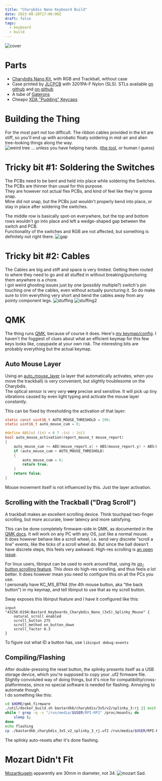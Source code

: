 ```yaml
---
title: "Charybdis Nano Keyboard Build"
date: 2023-08-20T17:06:00Z
draft: false
tags:
  - keyboard
  - build
---
```


![cover](cover.jpg)

# Parts
- [Charybdis Nano Kit](https://bastardkb.com/product/charybdis-nano-kit/), with RGB and Trackball, without case
- Case printed by [JLCPCB](https://jlcpcb.com/) with 3201PA-F Nylon (SLS). STLs available [on github](https://github.com/Bastardkb/Charybdis/tree/main/files/3x5%20nano) and [on github](https://github.com/Bastardkb/Skeletyl/tree/main/V4)
- A tube of [Gaterons](https://www.gateron.co/products/gateron-g-pro-2-0-switch-set?_pos=3&_sid=c316e5d73&_ss=r)
- Cheapo [XDA "Pudding" Keycaps](https://www.amazon.co.jp/gp/product/B0BN5P62ML/ref=ppx_yo_dt_b_asin_title_o00_s00?ie=UTF8&th=1)

# Building the Thing
For the most part not too difficult. The ribbon cables provided in the kit are stiff, so you'll end up with acrobatic floaty soldering in mid-air and alien tree-looking things along the way.  
![weird tree](weird_tree.jpg)
... unless you have helping hands. ([the tool](https://duckduckgo.com/?t=ffab&q=soldering+helping+hands&iax=images&ia=images), or human I guess)  

# Tricky bit #1: Soldering the Switches
The PCBs need to be bent and held into place while soldering the Switches.  
The PCBs are thinner than usual for this purpose.  
They are however not actual flex PCBs, and kind of feel like they're gonna snap.  
Mine did not snap, but the PCBs just wouldn't properly bend into place, or stay in place after soldering the switches.  

The middle row is basically spot-on everywhere, but the top and bottom rows wouldn't go into place and left a wedge-shaped gap between the switch and PCB.  
Functionality of the switches and RGB are not affected, but something is definitely not right there. 
![gap](gap2.jpg)

# Tricky bit #2: Cables
The Cables are big and stiff and space is very limited. Getting them routed to where they need to go and all stuffed in without breaking/puncturing them anywhere is a chore.  
I got weird ghosting issues just by one (possibly multiple?) switch's pin touching one of the cables, even without actually puncturing it. So do make sure to trim everything very short and bend the cables away from any pointy component legs. 
![stuffing](stuffing.jpg)
![stuffing2](stuffing2.jpg)

# QMK
The thing runs [QMK](https://qmk.fm/), because of course it does. Here's [my keymap/config](https://github.com/Rouji/Charybdis-QMK). I haven't the foggiest of clues about what an efficient keymap for this few keys looks like, copypaste at your own risk. The interesting bits are probably everything but the actual keymap.

## Auto Mouse Layer
Using an [auto_mouse_layer](https://github.com/qmk/qmk_firmware/blob/master/docs/feature_pointing_device.md#automatic-mouse-layer-idpointing-device-auto-mouse) (a layer that automatically activates, when you move the trackball) is very convenient, but slightly troublesome on the Charybdis.  
The optical sensor is very *very* **very** precise and sensitive. It will pick up tiny vibrations caused by even light typing and activate the mouse layer *constantly*.  

This can be fixed by thresholding the activation of that layer:  
```C
static const uint16_t AUTO_MOUSE_THRESHOLD = 200;
static uint16_t auto_mouse_cum = 0;

#define ABS(n) ((n) < 0 ? -(n) : (n))
bool auto_mouse_activation(report_mouse_t mouse_report)
{
    auto_mouse_cum += ABS(mouse_report.x) + ABS(mouse_report.y) + ABS(mouse_report.h) + ABS(mouse_report.v);
    if (auto_mouse_cum > AUTO_MOUSE_THRESHOLD)
    {
        auto_mouse_cum = 0;
        return true;
    }
    return false;
}
```
Mouse movement itself is not influenced by this. Just the layer activation. 

## Scrolling with the Trackball ("Drag Scroll")
A trackball makes an excellent scrolling device. Think touchpad two-finger scrolling, but more accurate, lower latency and more satisfying.  

This can be done completely firmware-side in QMK, as documented in the [QMK docs](https://github.com/qmk/qmk_firmware/blob/master/docs/feature_pointing_device.md#drag-scroll-or-mouse-scroll). 
It will work on any PC with any OS, just like a normal mouse.  
It does however behave like a scroll wheel, i.e. send very discrete "scroll a line" events, like the ticks of a scroll wheel do. But since the ball doesn't have discrete steps, this feels very awkward. High-res scrolling is [an open issue](https://github.com/qmk/qmk_firmware/issues/17585). 

For linux users, libinput can be used to work around that, using its [on-button scrolling feature](https://wayland.freedesktop.org/libinput/doc/latest/scrolling.html#button-scrolling). This *does* do high-res scrolling, and thus feels *a lot* better. 
It does however mean you need to configure this on all the PCs you use.  
I personally have KC_MS_BTN4 (the 4th mouse button, aka "the back button") in my keymap, and tell libinput to use that as my scroll button.  

Sway exposes this libinput feature and I have it configured like this:  
```
input "43256:6194:Bastard_Keyboards_Charybdis_Nano_(3x5)_Splinky_Mouse" {
    natural_scroll enabled
    scroll_button 275
    scroll_method on_button_down
    scroll_factor 0.3
}
```
To figure out what ID a button has, use `libinput debug-events`

## Compiling/Flashing
After double-pressing the reset button, the splinky presents itself as a USB storage device, which you're supposed to copy your .uf2 firmware file.  
Slightly convoluted way of doing things, but it's nice for compatibility/cross-platformness, since no special software is needed for flashing. Annoying to automate though.  
I do something like this:
```bash
cd $HOME/qmk_firmware
./util/docker_build.sh bastardkb/charybdis/3x5/v2/splinky_3:rj || exit 1
while ! grep -q -s "/run/media/$USER/RPI-RP2" /proc/mounts; do
    sleep 1;
done
echo flashing
cp ./bastardkb_charybdis_3x5_v2_splinky_3_rj.uf2 /run/media/$USER/RPI-RP2
```
The splinky auto-resets after it's done flashing.

# Mozart Didn't Fit
[Mozartkugeln](https://en.wikipedia.org/wiki/Mozartkugel) apparently are 30mm in diameter, not 34. 
![mozart](mozart.jpg)
Sad.
